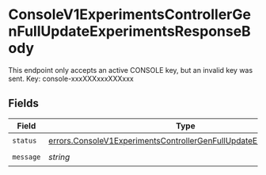 # ConsoleV1ExperimentsControllerGenFullUpdateExperimentsResponseBody

This endpoint only accepts an active CONSOLE key, but an invalid key was sent. Key: console-xxxXXXxxxXXXxxx


## Fields

| Field                                                                                                                                                      | Type                                                                                                                                                       | Required                                                                                                                                                   | Description                                                                                                                                                |
| ---------------------------------------------------------------------------------------------------------------------------------------------------------- | ---------------------------------------------------------------------------------------------------------------------------------------------------------- | ---------------------------------------------------------------------------------------------------------------------------------------------------------- | ---------------------------------------------------------------------------------------------------------------------------------------------------------- |
| `status`                                                                                                                                                   | [errors.ConsoleV1ExperimentsControllerGenFullUpdateExperimentsStatus](../../models/errors/consolev1experimentscontrollergenfullupdateexperimentsstatus.md) | :heavy_check_mark:                                                                                                                                         | N/A                                                                                                                                                        |
| `message`                                                                                                                                                  | *string*                                                                                                                                                   | :heavy_check_mark:                                                                                                                                         | N/A                                                                                                                                                        |